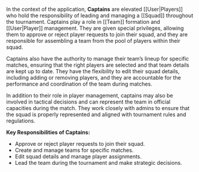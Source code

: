 In the context of the application, **Captains** are elevated [[User|Players]] who hold the responsibility of leading and managing a [[Squad]] throughout the tournament. Captains play a role in [[Team]] formation and [[User|Player]] management. They are given special privileges, allowing them to approve or reject player requests to join their squad, and they are responsible for assembling a team from the pool of players within their squad.

Captains also have the authority to manage their team’s lineup for specific matches, ensuring that the right players are selected and that team details are kept up to date. They have the flexibility to edit their squad details, including adding or removing players, and they are accountable for the performance and coordination of the team during matches.

In addition to their role in player management, captains may also be involved in tactical decisions and can represent the team in official capacities during the match. They work closely with admins to ensure that the squad is properly represented and aligned with tournament rules and regulations.

**Key Responsibilities of Captains:**

- Approve or reject player requests to join their squad.
- Create and manage teams for specific matches.
- Edit squad details and manage player assignments.
- Lead the team during the tournament and make strategic decisions.
